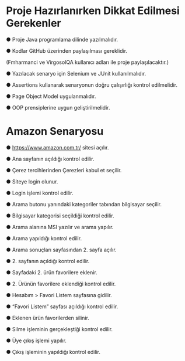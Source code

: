 # Proje Hazırlanırken Dikkat Edilmesi Gerekenler
●	Proje Java programlama dilinde yazılmalıdır.

●	Kodlar GitHub üzerinden paylaşılması gereklidir.

(Fmharmanci ve VirgosolQA kullanıcı adları ile proje paylaşılacaktır.)

●	Yazılacak senaryo için Selenium ve JUnit kullanılmalıdır.

●	Assertions kullanarak senaryonun doğru çalışırlığı kontrol edilmelidir.

●	Page Object Model uygulanmalıdır.

●	OOP prensiplerine uygun geliştirilmelidir.

# Amazon Senaryosu 

●	https://www.amazon.com.tr/ sitesi açılır.

● Ana sayfanın açıldığı kontrol edilir.

●	Çerez tercihlerinden Çerezleri kabul et seçilir.

●	Siteye login olunur.

●	Login işlemi kontrol edilir.

●	Arama butonu yanındaki kategoriler tabından bilgisayar seçilir.

●	Bilgisayar kategorisi seçildiği kontrol edilir.

●	Arama alanına MSI yazılır ve arama yapılır.

●	Arama yapıldığı kontrol edilir.

●	Arama sonuçları sayfasından 2. sayfa açılır.

●	2. sayfanın açıldığı kontrol edilir.

●	Sayfadaki 2. ürün favorilere eklenir.

●	2. Ürünün favorilere eklendiği kontrol edilir.

●	Hesabım > Favori Listem sayfasına gidilir.

●	“Favori Listem” sayfası açıldığı kontrol edilir.

●	Eklenen ürün favorilerden silinir.

●	Silme işleminin gerçekleştiği kontrol edilir.

●	Üye çıkış işlemi yapılır.

●	Çıkış işleminin yapıldığı kontrol edilir.
